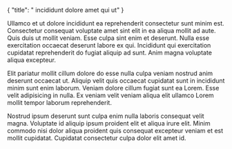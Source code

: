 {
  "title": " incididunt dolore amet qui ut"
}

Ullamco et ut dolore incididunt ea reprehenderit consectetur sunt minim est. Consectetur consequat voluptate amet sint elit in ea aliqua mollit ad aute. Quis duis ut mollit veniam. Esse culpa sint enim et deserunt. Nulla esse exercitation occaecat deserunt labore ex qui. Incididunt qui exercitation cupidatat reprehenderit do fugiat aliquip ad sunt. Anim magna voluptate aliqua excepteur.

Elit pariatur mollit cillum dolore do esse nulla culpa veniam nostrud anim deserunt occaecat ut. Aliquip velit quis occaecat cupidatat sunt in incididunt minim sunt enim laborum. Veniam dolore cillum fugiat sunt ea Lorem. Esse velit adipisicing in nulla. Ex veniam velit veniam aliqua elit ullamco Lorem mollit tempor laborum reprehenderit.

Nostrud ipsum deserunt sunt culpa enim nulla laboris consequat velit magna. Voluptate id aliquip ipsum proident elit et aliqua irure elit. Minim commodo nisi dolor aliqua proident quis consequat excepteur veniam et est mollit cupidatat. Cupidatat consectetur culpa dolor elit amet id.